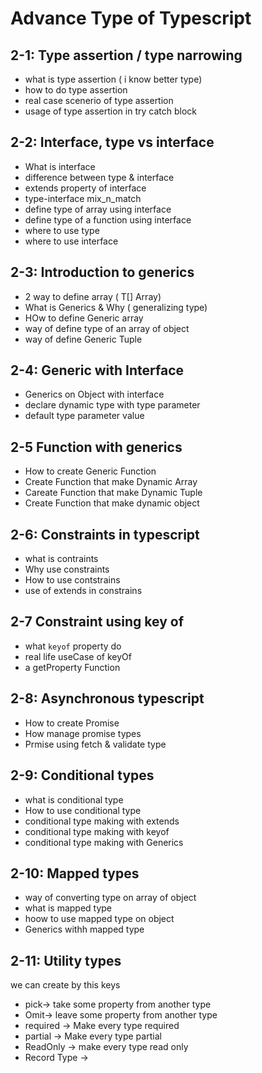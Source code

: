 # Advance Type of Typescript

## 2-1: Type assertion / type narrowing

- what is type assertion ( i know better type)
- how to do type assertion
- real case scenerio of type assertion
- usage of type assertion in try catch block

## 2-2: Interface, type vs interface

- What is interface
- difference between type & interface
- extends property of interface
- type-interface mix_n_match
- define type of array using interface
- define type of a function using interface
- where to use type
- where to use interface

## 2-3: Introduction to generics

- 2 way to define array ( T[] Array<T>)
- What is Generics & Why ( generalizing type)
- HOw to define Generic array
- way of define type of an array of object
- way of define Generic Tuple

## 2-4: Generic with Interface

- Generics on Object with interface
- declare dynamic type with type parameter
- default type parameter value

## 2-5 Function with generics

- How to create Generic Function
- Create Function that make Dynamic Array
- Careate Function that make Dynamic Tuple
- Create Function that make dynamic object

## 2-6: Constraints in typescript

- what is contraints
- Why use constraints
- How to use contstrains
- use of extends in constrains

## 2-7 Constraint using key of

- what `keyof` property do
- real life useCase of keyOf
- a getProperty Function

## 2-8: Asynchronous typescript

- How to create Promise
- How manage promise types
- Prmise using fetch & validate type

## 2-9: Conditional types

- what is conditional type
- How to use conditional type
- conditional type making with extends
- conditional type making with keyof
- conditional type making with Generics

## 2-10: Mapped types

- way of converting type on array of object
- what is mapped type
- hoow to use mapped type on object
- Generics withh mapped type

## 2-11: Utility types

we can create by this keys

- pick-> take some property from another type
- Omit-> leave some property from another type
- required -> Make every type required
- partial -> Make every type partial
- ReadOnly -> make every type read only
- Record Type ->
